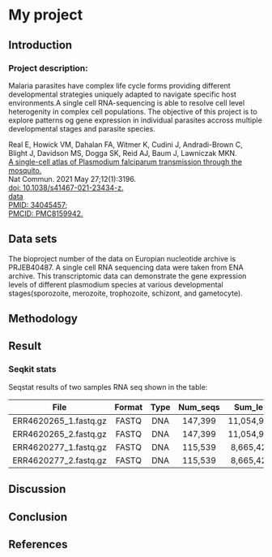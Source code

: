 # My project

## Introduction

### Project description:

 Malaria parasites have complex life cycle forms providing different developmental strategies uniquely adapted to navigate specific host environments.A single cell RNA-sequencing is able to resolve cell level heterogenity in complex cell populations. The objective of this project is to explore patterns og gene expression in individual parasites accross multiple developmental stages and parasite species.   

Real E, Howick VM, Dahalan FA, Witmer K, Cudini J, Andradi-Brown C, Blight J, Davidson MS, Dogga SK, Reid AJ, Baum J, Lawniczak MKN.     
[A single-cell atlas of Plasmodium falciparum transmission through the mosquito.](doc/single_cell_atlas.pdf)     
Nat Commun. 2021 May 27;12(1):3196.     
[doi: 10.1038/s41467-021-23434-z.](https://www.nature.com/articles/s41467-021-23434-z)      
[data](https://www.ebi.ac.uk/ena/browser/view/PRJEB40487)    
[PMID: 34045457](https://pubmed.ncbi.nlm.nih.gov/34045457/);       
[PMCID: PMC8159942.](https://pubmed.ncbi.nlm.nih.gov/34045457/)

## Data sets

The bioproject number of the data on Europian nucleotide archive is PRJEB40487. A single cell RNA sequencing data were taken from ENA archive. This transcriptomic data can demonstrate the gene expression levels of different plasmodium species at various developmental stages(sporozoite, merozoite, trophozoite, schizont, and gametocyte). 

## Methodology

## Result

### Seqkit stats

Seqstat results of two samples RNA seq shown in the table: 

|File                  |Format |Type  |Num_seqs |Sum_len   |Min_len  |Avg_len   |Max_len |
|:--------------------:|:-----:|:----:|:-------:|:--------:|:-------:|:--------:|:------:|
|ERR4620265_1.fastq.gz |FASTQ  |DNA   |147,399  |11,054,925|75       |75        |75      |  
|ERR4620265_2.fastq.gz |FASTQ  |DNA   |147,399  |11,054,925|75       |75        |75      |
|ERR4620277_1.fastq.gz |FASTQ  |DNA   |115,539  |8,665,425 |75       |75        |75      |
|ERR4620277_2.fastq.gz |FASTQ  |DNA   |115,539  |8,665,425 |75       |75        |75      |


## Discussion

## Conclusion

## References

